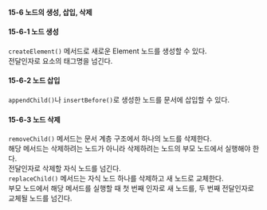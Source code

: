 #### 15-6 노드의 생성, 삽입, 삭제

#### 15-6-1 노드 생성

`createElement()` 메서드로 새로운 Element 노드를 생성할 수 있다.  
전달인자로 요소의 태그명을 넘긴다.

#### 15-6-2 노드 삽입

`appendChild()`나 `insertBefore()`로 생성한 노드를 문서에 삽입할 수 있다.

#### 15-6-3 노드 삭제

`removeChild()` 메서드는 문서 계층 구조에서 하나의 노드를 삭제한다.  
해당 메서드는 삭제하려는 노드가 아니라 삭제하려는 노드의 부모 노드에서 실행해야 한다.  
전달인자로 삭제할 자식 노드를 넘긴다.  
`replaceChild()` 메서드는 자식 노드 하나를 삭제하고 새 노드로 교체한다.  
부모 노드에서 해당 메서드를 실행할 때 첫 번째 인자로 새 노드를, 두 번째 전달인자로  
교체될 노드를 넘긴다.
